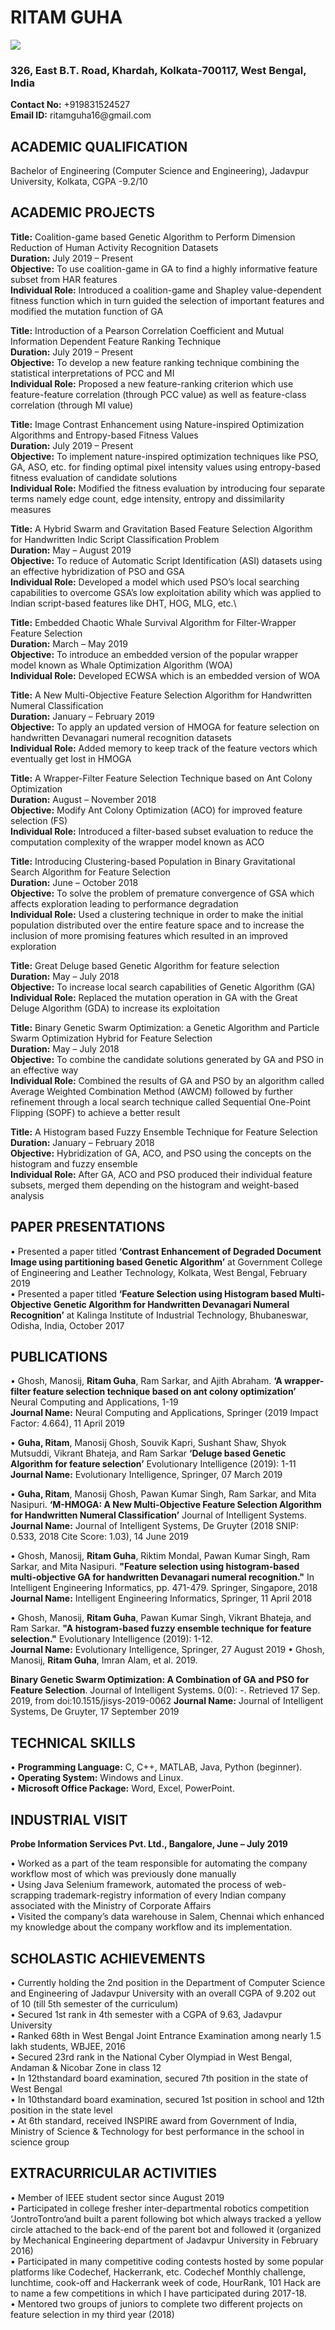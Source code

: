 <p align="center">
<h1> RITAM GUHA </h1>
<img src="CV_pic_2.jpg">
<h3> 326, East B.T. Road, Khardah, Kolkata-700117, West Bengal, India </h3>
<b>Contact No:</b> +919831524527<br>
<b>Email ID:</b> ritamguha16@gmail.com<br>
</p>

## ACADEMIC QUALIFICATION
Bachelor of Engineering (Computer Science and Engineering), Jadavpur University, Kolkata, CGPA -9.2/10

## ACADEMIC PROJECTS
**Title:** Coalition-game based Genetic Algorithm to Perform Dimension Reduction of Human Activity Recognition Datasets\
**Duration:** July 2019 – Present\
**Objective:** To use coalition-game in GA to find a highly informative feature subset from HAR features\
**Individual Role:** Introduced a coalition-game and Shapley value-dependent fitness function which in turn guided the selection of important features and modified the mutation function of GA

**Title:** Introduction of a Pearson Correlation Coefficient and Mutual Information Dependent Feature Ranking Technique\
**Duration:** July 2019 – Present\
**Objective:** To develop a new feature ranking technique combining the statistical interpretations of PCC and MI\
**Individual Role:** Proposed a new feature-ranking criterion which use feature-feature correlation (through PCC value) as well as feature-class correlation (through MI value)

**Title:** Image Contrast Enhancement using Nature-inspired Optimization Algorithms and Entropy-based Fitness Values\
**Duration:** July 2019 – Present\
**Objective:** To implement nature-inspired optimization techniques like PSO, GA, ASO, etc. for finding optimal pixel intensity values using entropy-based fitness evaluation of candidate solutions\
**Individual Role:** Modified the fitness evaluation by introducing four separate terms namely edge count, edge intensity, entropy and dissimilarity measures

**Title:** A Hybrid Swarm and Gravitation Based Feature Selection Algorithm for Handwritten Indic Script Classification Problem\
**Duration:** May – August 2019\
**Objective:** To reduce of Automatic Script Identification (ASI) datasets using an effective hybridization of PSO and GSA\
**Individual Role:** Developed a model which used PSO’s local searching capabilities to overcome GSA’s low exploitation ability which was applied to Indian script-based features like DHT, HOG, MLG, etc.\

**Title:** Embedded Chaotic Whale Survival Algorithm for Filter-Wrapper Feature Selection\
**Duration:** March – May 2019\
**Objective:** To introduce an embedded version of the popular wrapper model known as Whale Optimization Algorithm (WOA)\
**Individual Role:** Developed ECWSA which is an embedded version of WOA

**Title:** A New Multi-Objective Feature Selection Algorithm for Handwritten Numeral Classification\
**Duration:** January – February 2019\
**Objective:** To apply an updated version of HMOGA for feature selection on handwritten Devanagari numeral recognition datasets\
**Individual Role:** Added memory to keep track of the feature vectors which eventually get lost in HMOGA

**Title:** A Wrapper-Filter Feature Selection Technique based on Ant Colony Optimization\
**Duration:** August – November 2018\
**Objective:** Modify Ant Colony Optimization (ACO) for improved feature selection (FS)\
**Individual Role:** Introduced a filter-based subset evaluation to reduce the computation complexity of the wrapper model known as ACO

**Title:** Introducing Clustering-based Population in Binary Gravitational Search Algorithm for Feature Selection\
**Duration:** June – October 2018\
**Objective:** To solve the problem of premature convergence of GSA which affects exploration leading to performance degradation\
**Individual Role:** Used a clustering technique in order to make the initial population distributed over the entire feature space and to increase the inclusion of more promising features which resulted in an improved exploration

**Title:** Great Deluge based Genetic Algorithm for feature selection\
**Duration:** May – July 2018\
**Objective:** To increase local search capabilities of Genetic Algorithm (GA)\
**Individual Role:** Replaced the mutation operation in GA with the Great Deluge Algorithm (GDA) to increase its exploitation

**Title:** Binary Genetic Swarm Optimization: a Genetic Algorithm and Particle Swarm Optimization Hybrid for Feature Selection\
**Duration:** May – July 2018\
**Objective:** To combine the candidate solutions generated by GA and PSO in an effective way\
**Individual Role:** Combined the results of GA and PSO by an algorithm called Average Weighted Combination Method (AWCM) followed by further refinement through a local search technique called Sequential One-Point Flipping (SOPF) to achieve a better result

**Title:** A Histogram based Fuzzy Ensemble Technique for Feature Selection\
**Duration:** January – February 2018\
**Objective:** Hybridization of GA, ACO, and PSO using the concepts on the histogram and fuzzy ensemble\
**Individual Role:** After GA, ACO and PSO produced their individual feature subsets, merged them depending on the histogram and weight-based analysis

## PAPER PRESENTATIONS
• Presented a paper titled **‘Contrast Enhancement of Degraded Document Image using partitioning based Genetic Algorithm’** at Government College of Engineering and Leather Technology, Kolkata, West Bengal, February 2019\
• Presented a paper titled **‘Feature Selection using Histogram based Multi-Objective Genetic Algorithm for Handwritten Devanagari Numeral Recognition’** at Kalinga Institute of Industrial Technology, Bhubaneswar, Odisha, India, October 2017

## PUBLICATIONS
• Ghosh, Manosij, **Ritam Guha**, Ram Sarkar, and Ajith Abraham. **‘A wrapper-filter feature selection technique based on ant colony optimization’** Neural Computing and Applications, 1-19\
**Journal Name:** Neural Computing and Applications, Springer (2019 Impact Factor: 4.664), 11 April 2019

• **Guha, Ritam**, Manosij Ghosh, Souvik Kapri, Sushant Shaw, Shyok Mutsuddi, Vikrant Bhateja, and Ram Sarkar **‘Deluge based Genetic Algorithm for feature selection’** Evolutionary Intelligence (2019): 1-11\
**Journal Name:** Evolutionary Intelligence, Springer, 07 March 2019

• **Guha, Ritam**, Manosij Ghosh, Pawan Kumar Singh, Ram Sarkar, and Mita Nasipuri. **‘M-HMOGA: A New Multi-Objective Feature Selection Algorithm for Handwritten Numeral Classification’** Journal of Intelligent Systems.\
**Journal Name:** Journal of Intelligent Systems, De Gruyter (2018 SNIP: 0.533, 2018 Cite Score: 1.03), 14 June 2019

• Ghosh, Manosij, **Ritam Guha**, Riktim Mondal, Pawan Kumar Singh, Ram Sarkar, and Mita Nasipuri. **"Feature selection using histogram-based multi-objective GA for handwritten Devanagari numeral recognition."** In Intelligent Engineering Informatics, pp. 471-479. Springer, Singapore, 2018\
**Journal Name:** Intelligent Engineering Informatics, Springer, 11 April 2018

• Ghosh, Manosij, **Ritam Guha**, Pawan Kumar Singh, Vikrant Bhateja, and Ram Sarkar. **"A histogram-based fuzzy ensemble technique for feature selection."** Evolutionary Intelligence (2019): 1-12.\
**Journal Name:** Evolutionary Intelligence, Springer, 27 August 2019 • Ghosh, Manosij, **Ritam Guha**, Imran Alam, et al. 2019.

**Binary Genetic Swarm Optimization: A Combination of GA and PSO for Feature Selection**. Journal of Intelligent Systems. 0(0): -. Retrieved 17 Sep. 2019, from doi:10.1515/jisys-2019-0062 
**Journal Name:** Journal of Intelligent Systems, De Gruyter, 17 September 2019

## TECHNICAL SKILLS
• **Programming Language:** C, C++, MATLAB, Java, Python (beginner).\
• **Operating System:** Windows and Linux.\
• **Microsoft Office Package:** Word, Excel, PowerPoint.

## INDUSTRIAL VISIT
**Probe Information Services Pvt. Ltd., Bangalore, June – July 2019**

• Worked as a part of the team responsible for automating the company workflow most of which was previously done manually\
• Using Java Selenium framework, automated the process of web-scrapping trademark-registry information of every Indian company associated with the Ministry of Corporate Affairs\
• Visited the company’s data warehouse in Salem, Chennai which enhanced my knowledge about the company workflow and its implementation.

## SCHOLASTIC ACHIEVEMENTS
• Currently holding the 2nd position in the Department of Computer Science and Engineering of Jadavpur University with an overall CGPA of 9.202 out of 10 (till 5th semester of the curriculum)\
• Secured 1st rank in 4th semester with a CGPA of 9.63, Jadavpur University\
• Ranked 68th in West Bengal Joint Entrance Examination among nearly 1.5 lakh students, WBJEE, 2016\
• Secured 23rd rank in the National Cyber Olympiad in West Bengal, Andaman & Nicobar Zone in class 12\
• In 12thstandard board examination, secured 7th position in the state of West Bengal\
• In 10thstandard board examination, secured 1st position in school and 12th position in the state level\
• At 6th standard, received INSPIRE award from Government of India, Ministry of Science & Technology for best performance in the school in science group

## EXTRACURRICULAR ACTIVITIES
• Member of IEEE student sector since August 2019\
• Participated in college fresher inter-departmental robotics competition ‘JontroTontro’and built a parent following bot which always tracked a yellow circle attached to the back-end of the parent bot and followed it (organized by Mechanical Engineering department of Jadavpur University in February 2016)\
• Participated in many competitive coding contests hosted by some popular platforms like Codechef, Hackerrank, etc. Codechef Monthly challenge, lunchtime, cook-off and Hackerrank week of code, HourRank, 101 Hack are to name a few competitions in which I have participated during 2017-18.\
• Mentored two groups of juniors to complete two different projects on feature selection in my third year (2018)

